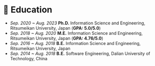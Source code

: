 # 📖 Education
- *Sep. 2020 ~ Aug. 2023* **Ph.D.** Information Science and Engineering, Ritsumeikan University, Japan (**GPA: 5.0/5.0**)
- *Sep. 2018 ~ Aug. 2020* **M.E.** Information Science and Engineering, Ritsumeikan University, Japan (**GPA: 4.76/5.0**)
- *Sep. 2016 ~ Aug. 2018* **B.E.** Information Science and Engineering, Ritsumeikan University, Japan
- *Sep. 2014 ~ Aug. 2018* **B.E.** Software Engineering, Dalian University of Technology, China
